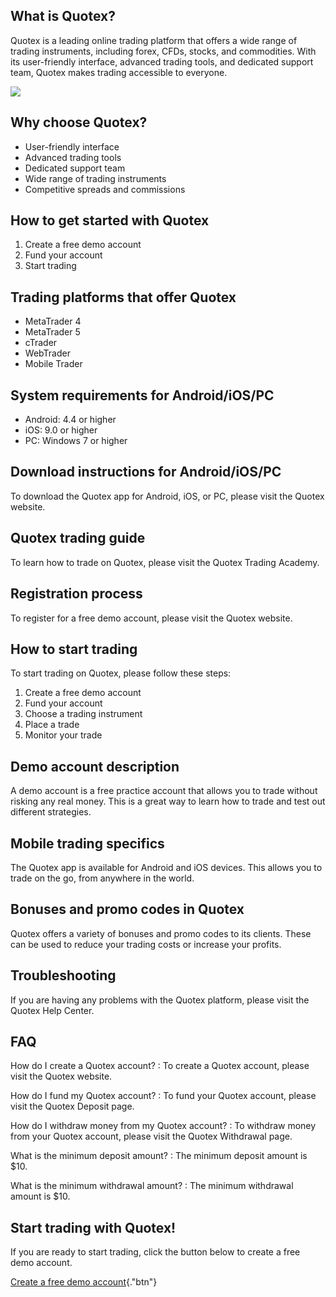 ## What is Quotex?

Quotex is a leading online trading platform that offers a wide range of
trading instruments, including forex, CFDs, stocks, and commodities.
With its user-friendly interface, advanced trading tools, and dedicated
support team, Quotex makes trading accessible to everyone.

[![](https://static.quotex.io/files/1_en/300_250.jpg)](https://traff.sbs/brokerqxsignupf)

## Why choose Quotex?

-   User-friendly interface
-   Advanced trading tools
-   Dedicated support team
-   Wide range of trading instruments
-   Competitive spreads and commissions

## How to get started with Quotex

1.  Create a free demo account
2.  Fund your account
3.  Start trading

## Trading platforms that offer Quotex

-   MetaTrader 4
-   MetaTrader 5
-   cTrader
-   WebTrader
-   Mobile Trader

## System requirements for Android/iOS/PC

-   Android: 4.4 or higher
-   iOS: 9.0 or higher
-   PC: Windows 7 or higher

## Download instructions for Android/iOS/PC

To download the Quotex app for Android, iOS, or PC, please visit the
Quotex website.

## Quotex trading guide

To learn how to trade on Quotex, please visit the Quotex Trading
Academy.

## Registration process

To register for a free demo account, please visit the Quotex website.

## How to start trading

To start trading on Quotex, please follow these steps:

1.  Create a free demo account
2.  Fund your account
3.  Choose a trading instrument
4.  Place a trade
5.  Monitor your trade

## Demo account description

A demo account is a free practice account that allows you to trade
without risking any real money. This is a great way to learn how to
trade and test out different strategies.

## Mobile trading specifics

The Quotex app is available for Android and iOS devices. This allows you
to trade on the go, from anywhere in the world.

## Bonuses and promo codes in Quotex

Quotex offers a variety of bonuses and promo codes to its clients. These
can be used to reduce your trading costs or increase your profits.

## Troubleshooting

If you are having any problems with the Quotex platform, please visit
the Quotex Help Center.

## FAQ

How do I create a Quotex account?
:   To create a Quotex account, please visit the Quotex website.

How do I fund my Quotex account?
:   To fund your Quotex account, please visit the Quotex Deposit page.

How do I withdraw money from my Quotex account?
:   To withdraw money from your Quotex account, please visit the Quotex
    Withdrawal page.

What is the minimum deposit amount?
:   The minimum deposit amount is \$10.

What is the minimum withdrawal amount?
:   The minimum withdrawal amount is \$10.

## Start trading with Quotex!

If you are ready to start trading, click the button below to create a
free demo account.

[Create a free demo
account](\%22https://traff.sbs/quotexonelink\%22){."btn"}

